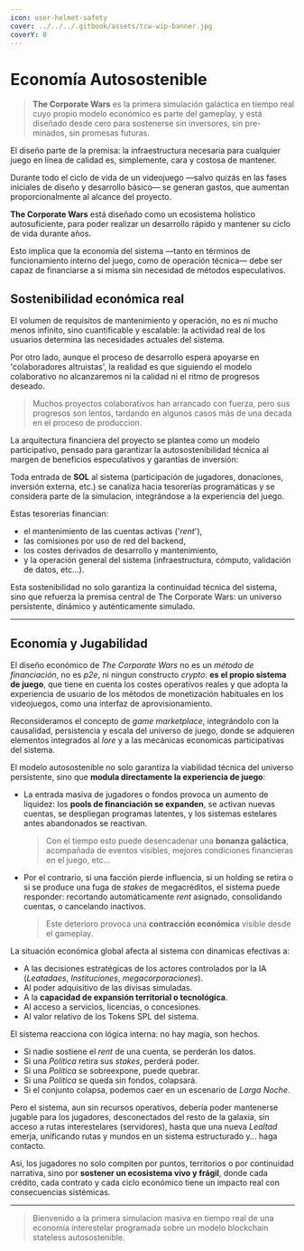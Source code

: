 ```yaml
---
icon: user-helmet-safety
cover: ../../../.gitbook/assets/tcw-wip-banner.jpg
coverY: 0
---
```


# Economía Autosostenible

> **The Corporate Wars** es la primera simulación galáctica en tiempo real cuyo propio modelo económico es parte del gameplay, y está diseñado desde cero para sostenerse sin inversores, sin pre-minados, sin promesas futuras.

El diseño parte de la premisa: la infraestructura necesaria para cualquier juego en línea de calidad es, simplemente, cara y costosa de mantener.

Durante todo el ciclo de vida de un videojuego —salvo quizás en las fases iniciales de diseño y desarrollo básico— se generan gastos, que aumentan proporcionalmente al alcance del proyecto.

**The Corporate Wars** está diseñado como un ecosistema holístico autosuficiente, para poder realizar un desarrollo rápido y mantener su ciclo de vida durante años.

Esto implica que la economía del sistema —tanto en términos de funcionamiento interno del juego, como de operación técnica— debe ser capaz de financiarse a sí misma sin necesidad de métodos especulativos.

## Sostenibilidad económica real

El volumen de requisitos de mantenimiento y operación, no es ni mucho menos infinito, sino cuantificable y escalable: la actividad real de los usuarios determina las necesidades actuales del sistema.

Por otro lado, aunque el proceso de desarrollo espera apoyarse en 'colaboradores altruistas', la realidad es que siguiendo el modelo colaborativo no alcanzaremos ni la calidad ni el ritmo de progresos deseado.

> Muchos proyectos colaborativos han arrancado con fuerza, pero sus progresos son lentos, tardando en algunos casos más de una decada en el proceso de produccion.

La arquitectura financiera del proyecto se plantea como un modelo participativo, pensado para garantizar la autosostenibilidad técnica al margen de beneficios especulativos y garantías de inversión:

Toda entrada de **SOL** al sistema (participación de jugadores, donaciones, inversión externa, etc.) se canaliza hacia tesorerías programáticas y se considera parte de la simulacion, integrándose a la experiencia del juego.

Estas tesorerías financian:

- el mantenimiento de las cuentas activas ('_rent_'),
- las comisiones por uso de red del backend,
- los costes derivados de desarrollo y mantenimiento,
- y la operación general del sistema (infraestructura, cómputo, validación de datos, etc...).

Esta sostenibilidad no solo garantiza la continuidad técnica del sistema, sino que refuerza la premisa central de The Corporate Wars: un universo persistente, dinámico y auténticamente simulado.

***

## Economía y Jugabilidad

El diseño económico de *The Corporate Wars* no es un _método de financiación_, no es _p2e_, ni ningun constructo _crypto_: **es el propio sistema de juego**, que tiene en cuenta los costes operativos reales y que adopta la experiencia de usuario de los métodos de monetización habituales en los videojuegos, como una interfaz de aprovisionamiento.

Reconsideramos el concepto de _game marketplace_, integrándolo con la causalidad, persistencia y escala del universo de juego, donde se adquieren elementos integrados al _lore_ y a las mecánicas economicas participativas del sistema.

El modelo autosostenible no solo garantiza la viabilidad técnica del universo persistente, sino que **modula directamente la experiencia de juego**:

- La entrada masiva de jugadores o fondos provoca un aumento de liquidez: los **pools de financiación se expanden**, se activan nuevas cuentas, se despliegan programas latentes, y los sistemas estelares antes abandonados se reactivan.
  > Con el tiempo esto puede desencadenar una **bonanza galáctica**, acompañada de eventos visibles, mejores condiciones financieras en el juego, etc... 
- Por el contrario, si una facción pierde influencia, si un holding se retira o si se produce una fuga de _stakes_ de megacréditos, el sistema puede responder: recortando automáticamente _rent_ asignado, consolidando cuentas, o cancelando inactivos.
  > Este deterioro provoca una **contracción económica** visible desde el gameplay.

La situación económica global afecta al sistema con dinamicas efectivas a:

- A las decisiones estratégicas de los actores controlados por la IA (_Leatadaes_, _Instituciones_, _megacorporaciones_).
- Al poder adquisitivo de las divisas simuladas.
- A la **capacidad de expansión territorial o tecnológica**.
- Al acceso a servicios, licencias, o concesiones.
- Al valor relativo de los Tokens SPL del sistema.
 
El sistema reacciona con lógica interna: no hay magia, son hechos.

- Si nadie sostiene el _rent_ de una cuenta, se perderán los datos.
- Si una _Política_ retira sus _stakes_, perderá poder.
- Si una _Política_ se sobreexpone, puede quebrar.
- Si una _Política_ se queda sin fondos, colapsará.
- Si el conjunto colapsa, podemos caer en un escenario de _Larga Noche_.

Pero el sistema, aun sin recursos operativos, debería poder mantenerse jugable para los jugadores, desconectados del resto de la galaxia, sin acceso a rutas interestelares (servidores), hasta que una nueva _Lealtad_ emerja, unificando rutas y mundos en un sistema estructurado y... haga contacto.

Así, los jugadores no solo compiten por puntos, territorios o por continuidad narrativa, sino por **sostener un ecosistema vivo y frágil**, donde cada crédito, cada contrato y cada ciclo económico tiene un impacto real con consecuencias sistémicas.

***

> Bienvenido a la primera simulacion masiva en tiempo real de una economía interestelar programada sobre un modelo blockchain stateless autosostenible.
